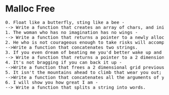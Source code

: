<h1> Malloc Free </h1>
<pre>
0. Float like a butterfly, sting like a bee -
--> Write a function that creates an array of chars, and initializes it with a specific char.
1. The woman who has no imagination has no wings -
--> Write a function that returns a pointer to a newly allocated space in memory, which contains a copy of the string given as a parameter.
2. He who is not courageous enough to take risks will accomplish nothing in life-
-->Write a function that concatenates two strings.
3. If you even dream of beating me you'd better wake up and apologize -
--> Write a function that returns a pointer to a 2 dimensional array of integers.
4. It's not bragging if you can back it up -
-->Write a function that frees a 2 dimensional grid previously created by your alloc_grid function.
5. It isn't the mountains ahead to climb that wear you out; it's the pebble in your shoe -
-->Write a function that concatenates all the arguments of your program.
6. I will show you how great I am -
--> Write a function that splits a string into words.